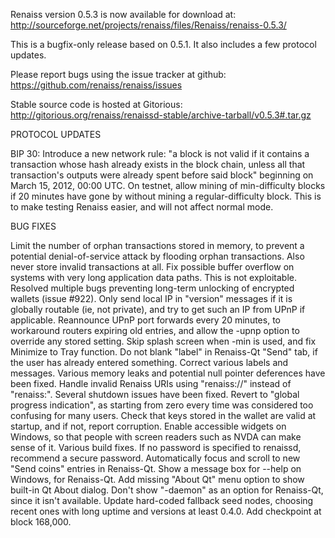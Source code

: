 Renaiss version 0.5.3 is now available for download at:
http://sourceforge.net/projects/renaiss/files/Renaiss/renaiss-0.5.3/

This is a bugfix-only release based on 0.5.1.
It also includes a few protocol updates.

Please report bugs using the issue tracker at github:
https://github.com/renaiss/renaiss/issues

Stable source code is hosted at Gitorious:
http://gitorious.org/renaiss/renaissd-stable/archive-tarball/v0.5.3#.tar.gz

PROTOCOL UPDATES

BIP 30: Introduce a new network rule: "a block is not valid if it contains a transaction whose hash already exists in the block chain, unless all that transaction's outputs were already spent before said block" beginning on March 15, 2012, 00:00 UTC.
On testnet, allow mining of min-difficulty blocks if 20 minutes have gone by without mining a regular-difficulty block. This is to make testing Renaiss easier, and will not affect normal mode.

BUG FIXES

Limit the number of orphan transactions stored in memory, to prevent a potential denial-of-service attack by flooding orphan transactions. Also never store invalid transactions at all.
Fix possible buffer overflow on systems with very long application data paths. This is not exploitable.
Resolved multiple bugs preventing long-term unlocking of encrypted wallets
(issue #922).
Only send local IP in "version" messages if it is globally routable (ie, not private), and try to get such an IP from UPnP if applicable.
Reannounce UPnP port forwards every 20 minutes, to workaround routers expiring old entries, and allow the -upnp option to override any stored setting.
Skip splash screen when -min is used, and fix Minimize to Tray function.
Do not blank "label" in Renaiss-Qt "Send" tab, if the user has already entered something.
Correct various labels and messages.
Various memory leaks and potential null pointer deferences have been fixed.
Handle invalid Renaiss URIs using "renaiss://" instead of "renaiss:".
Several shutdown issues have been fixed.
Revert to "global progress indication", as starting from zero every time was considered too confusing for many users.
Check that keys stored in the wallet are valid at startup, and if not, report corruption.
Enable accessible widgets on Windows, so that people with screen readers such as NVDA can make sense of it.
Various build fixes.
If no password is specified to renaissd, recommend a secure password.
Automatically focus and scroll to new "Send coins" entries in Renaiss-Qt.
Show a message box for --help on Windows, for Renaiss-Qt.
Add missing "About Qt" menu option to show built-in Qt About dialog.
Don't show "-daemon" as an option for Renaiss-Qt, since it isn't available.
Update hard-coded fallback seed nodes, choosing recent ones with long uptime and versions at least 0.4.0.
Add checkpoint at block 168,000.
